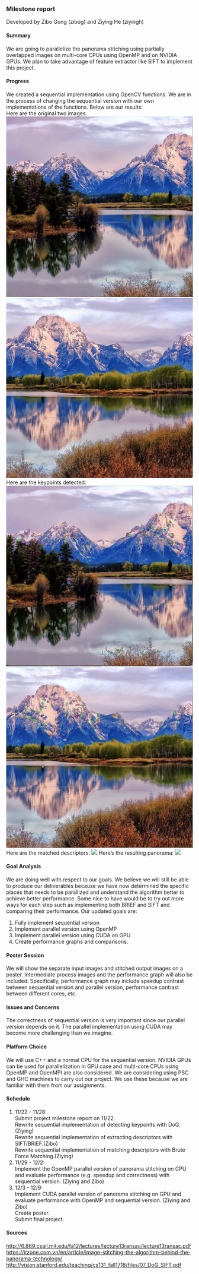 ### Milestone report 

Developed by Zibo Gong (zibog) and Ziying He (ziyingh)

#### Summary
We are going to parallelize the panorama stitching using partially overlapped images on multi-core CPUs using OpenMP and on NVIDIA GPUs. We plan to take advantage of feature extractor like SIFT to implement this project.

#### Progress
We created a sequential implementation using OpenCV functions. We are in the process of changing the sequential version with our own implementations of the functions. Below are our results:  
Here are the original two images.
![](p1.png)![](p2.png)
Here are the keypoints detected:
![](p3.png)![](p4.png)
Here are the matched descriptors:
![](p5.png)
Here’s the resulting panorama:
![](p6.png)

#### Goal Analysis
We are doing well with respect to our goals. We believe we will still be able to produce our deliverables because we have now determined the specific places that needs to be parallized and understand the algorithm better to achieve better performance. Some nice to have would be to try out more ways for each step such as implementing both BRIEF and SIFT and comparing their performance. Our updated goals are:  
1. Fully implement sequential version  
2. Implement parallel version using OpenMP  
3. Implement parallel version using CUDA on GPU  
4. Create performance graphs and comparisons.  

#### Poster Session
We will show the separate input images and stitched output images on a poster. Intermediate process images and the performance graph will also be included. Specifically, performance graph may include speedup contrast between sequential version and parallel version, performance contrast between different cores, etc.

#### Issues and Concerns
The correctness of sequential version is very important since our parallel version depends on it. The parallel implementation using CUDA may become more challenging than we imagine.

#### Platform Choice
We will use C++ and a normal CPU for the sequential version. NVIDIA GPUs can be used for parallelization in GPU case and multi-core CPUs using OpenMP and OpenMPI are also considered. We are considering using PSC and GHC machines to carry out our project. We use these because we are familiar with them from our assignments.

#### Schedule
1. 11/22 - 11/28:  
Submit project milestone report on 11/22.  
Rewrite sequential implementation of detecting keypoints with DoG. (Ziying)  
Rewrite sequential implementation of extracting descriptors with SIFT/BRIEF.(Zibo)  
Rewrite sequential implementation of matching descriptors with Brute Force Matching.(Ziying)  
2. 11/29 - 12/2:  
Implement the OpenMP parallel version of panorama stitching on CPU and evaluate performance (e.g. speedup and correctness) with sequential version. (Ziying and Zibo)  
3. 12/3 - 12/9:  
Implement CUDA parallel version of panorama stitching on GPU and evaluate performance with OpenMP and sequential version. (Ziying and Zibo)  
Create poster.  
Submit final project.

#### Sources
<http://6.869.csail.mit.edu/fa12/lectures/lecture13ransac/lecture13ransac.pdf>
<https://itzone.com.vn/en/article/image-stitching-the-algorithm-behind-the-panorama-technology/>
<http://vision.stanford.edu/teaching/cs131_fall1718/files/07_DoG_SIFT.pdf>
